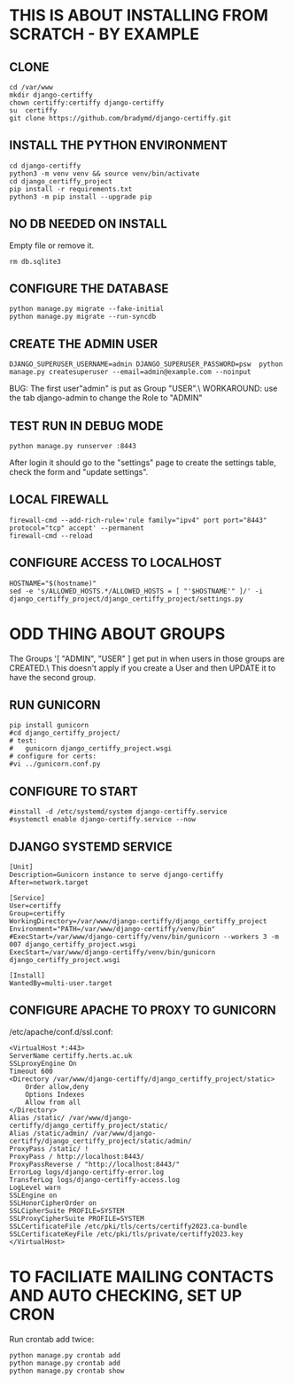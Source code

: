 # THIS IS ABOUT INSTALLING FROM SCRATCH - BY EXAMPLE

## CLONE
```
cd /var/www
mkdir django-certiffy
chown certiffy:certiffy django-certiffy
su  certiffy
git clone https://github.com/bradymd/django-certiffy.git
```

## INSTALL THE PYTHON ENVIRONMENT
```
cd django-certiffy
python3 -m venv venv && source venv/bin/activate
cd django_certiffy_project
pip install -r requirements.txt
python3 -m pip install --upgrade pip
```

## NO DB NEEDED ON INSTALL
Empty file or remove it.
```
rm db.sqlite3 
```

## CONFIGURE THE DATABASE
```
python manage.py migrate --fake-initial
python manage.py migrate --run-syncdb
```


## CREATE THE ADMIN USER
```
DJANGO_SUPERUSER_USERNAME=admin DJANGO_SUPERUSER_PASSWORD=psw  python manage.py createsuperuser --email=admin@example.com --noinput
```

BUG: The first user"admin"  is put as Group "USER".\\
WORKAROUND: use the tab django-admin to change the Role to "ADMIN"


## TEST RUN IN DEBUG MODE
```
python manage.py runserver :8443
```
After login it should go to the "settings" page  to create the settings table, check the form and "update settings".

## LOCAL FIREWALL
```
firewall-cmd --add-rich-rule='rule family="ipv4" port port="8443" protocol="tcp" accept' --permanent
firewall-cmd --reload
```

## CONFIGURE ACCESS TO LOCALHOST
```
HOSTNAME="$(hostname)"
sed -e 's/ALLOWED_HOSTS.*/ALLOWED_HOSTS = [ "'$HOSTNAME'" ]/' -i django_certiffy_project/django_certiffy_project/settings.py
```

# ODD THING ABOUT GROUPS
The Groups '[ "ADMIN", "USER" ] get put in when users in those groups are CREATED.\\
This doesn't apply if you create a User and then UPDATE it to have the second group.

## RUN GUNICORN
```
pip install gunicorn
#cd django_certiffy_project/
# test:
#	gunicorn django_certiffy_project.wsgi
# configure for certs:
#vi ../gunicorn.conf.py
```
## CONFIGURE TO START
```
#install -d /etc/systemd/system django-certiffy.service
#systemctl enable django-certiffy.service --now
```

## DJANGO SYSTEMD SERVICE
```
[Unit]
Description=Gunicorn instance to serve django-certiffy
After=network.target

[Service]
User=certiffy
Group=certiffy
WorkingDirectory=/var/www/django-certiffy/django_certiffy_project
Environment="PATH=/var/www/django-certiffy/venv/bin"
#ExecStart=/var/www/django-certiffy/venv/bin/gunicorn --workers 3 -m 007 django_certiffy_project.wsgi
ExecStart=/var/www/django-certiffy/venv/bin/gunicorn django_certiffy_project.wsgi

[Install]
WantedBy=multi-user.target
```

## CONFIGURE APACHE TO PROXY TO GUNICORN
/etc/apache/conf.d/ssl.conf:
```
<VirtualHost *:443>
ServerName certiffy.herts.ac.uk
SSLproxyEngine On
Timeout 600
<Directory /var/www/django-certiffy/django_certiffy_project/static>
    Order allow,deny
    Options Indexes
    Allow from all
</Directory>
Alias /static/ /var/www/django-certiffy/django_certiffy_project/static/
Alias /static/admin/ /var/www/django-certiffy/django_certiffy_project/static/admin/
ProxyPass /static/ !
ProxyPass / http://localhost:8443/
ProxyPassReverse / "http://localhost:8443/"
ErrorLog logs/django-certiffy-error.log
TransferLog logs/django-certiffy-access.log
LogLevel warn
SSLEngine on
SSLHonorCipherOrder on
SSLCipherSuite PROFILE=SYSTEM
SSLProxyCipherSuite PROFILE=SYSTEM
SSLCertificateFile /etc/pki/tls/certs/certiffy2023.ca-bundle
SSLCertificateKeyFile /etc/pki/tls/private/certiffy2023.key
</VirtualHost>
```

# TO FACILIATE MAILING CONTACTS AND AUTO CHECKING, SET UP CRON
Run crontab add twice:
```
python manage.py crontab add
python manage.py crontab add
python manage.py crontab show
```
